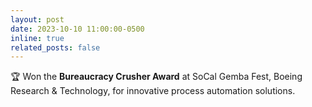 ```yaml
---
layout: post
date: 2023-10-10 11:00:00-0500
inline: true
related_posts: false
---
```


🏆 Won the **Bureaucracy Crusher Award** at SoCal Gemba Fest, Boeing Research & Technology, for innovative process automation solutions.